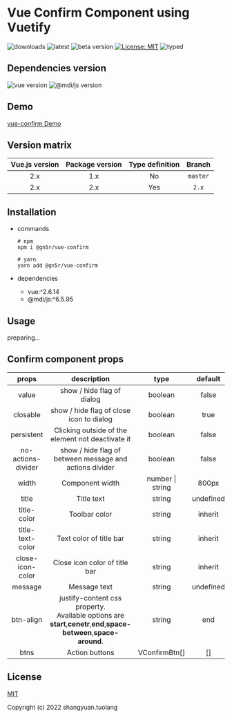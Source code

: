 # Vue Confirm Component using Vuetify

![downloads](https://img.shields.io/npm/dt/@gn5r/vue-confirm?color=green&style=for-the-badge)
![latest](https://img.shields.io/npm/v/@gn5r/vue-confirm/latest?color=green&style=for-the-badge)
![beta version](https://img.shields.io/npm/v/@gn5r/vue-confirm/beta?color=green&style=for-the-badge)
[![License: MIT](https://img.shields.io/badge/License-MIT-yellow.svg?color=green&style=for-the-badge)](https://opensource.org/licenses/MIT)
![typed](https://img.shields.io/npm/types/@gn5r/vue-confirm?color=green&style=for-the-badge)

## Dependencies version

![vue version](https://img.shields.io/npm/dependency-version/@gn5r/vue-confirm/dev/vue?style=for-the-badge)
![@mdi/js version](https://img.shields.io/npm/dependency-version/@gn5r/vue-confirm/dev/@mdi/js?style=for-the-badge)

## Demo

[vue-confirm Demo](https://gn5r.github.io/vue-confirm/)

## Version matrix

| Vue.js version | Package version | Type definition |  Branch  |
| :------------: | :-------------: | :-------------: | :------: |
|      2.x       |       1.x       |       No        | `master` |
|      2.x       |       2.x       |       Yes       |  `2.x`   |

## Installation

- commands

  ```
  # npm
  npm i @gn5r/vue-confirm

  # yarn
  yarn add @gn5r/vue-confirm
  ```

- dependencies

  - vue:^2.6.14
  - @mdi/js:^6.5.95

## Usage

preparing...

## Confirm component props

|       props        |                                                       description                                                       |       type       |  default  |
| :----------------: | :---------------------------------------------------------------------------------------------------------------------: | :--------------: | :-------: |
|       value        |                                               show / hide flag of dialog                                                |     boolean      |   false   |
|      closable      |                                        show / hide flag of close icon to dialog                                         |     boolean      |   true    |
|     persistent     |                                    Clicking outside of the element not deactivate it                                    |     boolean      |   false   |
| no-actions-divider |                                 show / hide flag of between message and actions divider                                 |     boolean      |   false   |
|       width        |                                                     Component width                                                     | number \| string |   800px   |
|       title        |                                                       Title text                                                        |      string      | undefined |
|    title-color     |                                                      Toolbar color                                                      |      string      |  inherit  |
|  title-text-color  |                                                 Text color of title bar                                                 |      string      |  inherit  |
|  close-icon-color  |                                              Close icon color of title bar                                              |      string      |  inherit  |
|      message       |                                                      Message text                                                       |      string      | undefined |
|     btn-align      | justify-content css property.<br>Available options are __start__,__cenetr__,__end__,__space-between__,__space-around__. |      string      |    end    |
|        btns        |                                                     Action buttons                                                      |  VConfirmBtn[]   |    []     |

## License

[MIT](https://opensource.org/licenses/MIT)

Copyright (c) 2022 shangyuan.tuolang
